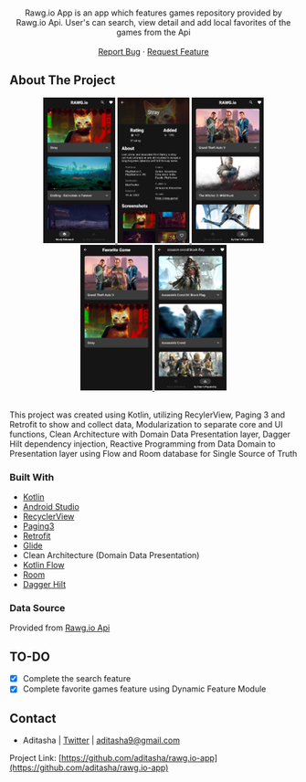 <!-- PROJECT SHIELDS -->
<!--
*** I'm using markdown "reference style" links for readability.
*** Reference links are enclosed in brackets [ ] instead of parentheses ( ).
*** See the bottom of this document for the declaration of the reference variables
*** for contributors-url, forks-url, etc. This is an optional, concise syntax you may use.
*** https://www.markdownguide.org/basic-syntax/#reference-style-links
-->
<!--
[![Contributors][contributors-shield]][contributors-url]
[![Forks][forks-shield]][forks-url]
[![Stargazers][stars-shield]][stars-url]
[![Issues][issues-shield]][issues-url]
[![MIT License][license-shield]][license-url]
[![LinkedIn][linkedin-shield]][linkedin-url]
-->



<!-- PROJECT LOGO -->
<br />
<div align="center">
<!--   <a href="https://github.com/aditasha/rawg.io-app">
    <img src="resources/image_dicoding.webp" alt="Logo" width=40% height=40%>
  </a> -->

  <p align="center">
    Rawg.io App is an app which features games repository provided by Rawg.io Api. User's can search, view detail and add local favorites of the games from the Api
    <br /><br />
    <a href="https://github.com/aditasha/rawg.io-app/issues">Report Bug</a>
    ·
    <a href="https://github.com/aditasha/rawg.io-app/issues">Request Feature</a>
  </p>
</div>


<!-- ABOUT THE PROJECT -->
## About The Project

<div align="center">
  <a href="https://github.com/aditasha/rawg.io-app" margin=250px>
      <img src="screenshots/rawgio2.png" alt="Screenshots" width=25% height=25%>
  </a>
    <a href="https://github.com/aditasha/rawg.io-app" margin=250px>
      <img src="screenshots/rawgio4.png" alt="Screenshots" width=25% height=25%>
  </a>
    <a href="https://github.com/aditasha/rawg.io-app" margin=250px>
      <img src="screenshots/rawgio3.png" alt="Screenshots" width=25% height=25%>
  </a>
    <a href="https://github.com/aditasha/rawg.io-app" margin=250px>
      <img src="screenshots/rawgio5.png" alt="Screenshots" width=25% height=25%>
  </a>
    <a href="https://github.com/aditasha/rawg.io-app" margin=250px>
      <img src="screenshots/rawgio1.png" alt="Screenshots" width=25% height=25%>
  </a>
</div>
<br />

This project was created using Kotlin, utilizing RecylerView, Paging 3 and Retrofit to show and collect data, Modularization to separate core and UI functions, Clean Architecture with Domain Data Presentation layer, Dagger Hilt dependency injection, Reactive Programming from Data Domain to Presentation layer using Flow and Room database for Single Source of Truth

### Built With

* [Kotlin](https://kotlinlang.org/)
* [Android Studio](https://developer.android.com/studio)
* [RecyclerView](https://developer.android.com/jetpack/androidx/releases/recyclerview)
* [Paging3](https://developer.android.com/topic/libraries/architecture/paging/v3-overview)
* [Retrofit](https://square.github.io/retrofit)
* [Glide](https://github.com/bumptech/glide)
* Clean Architecture (Domain Data Presentation)
* [Kotlin Flow](https://developer.android.com/kotlin/flow)
* [Room](https://developer.android.com/jetpack/androidx/releases/room)
* [Dagger Hilt](https://dagger.dev/hilt)

### Data Source

Provided from
[Rawg.io Api](https://rawg.io/apidocs)

<!-- ROADMAP -->
## TO-DO

- [X] Complete the search feature
- [X] Complete favorite games feature using Dynamic Feature Module

<!-- CONTACT -->
## Contact

- Aditasha | [Twitter](https://twitter.com/aditashaa) | aditasha9@gmail.com

Project Link: [https://github.com/aditasha/rawg.io-app](https://github.com/aditasha/rawg.io-app)


<!-- MARKDOWN LINKS & IMAGES -->
<!-- https://www.markdownguide.org/basic-syntax/#reference-style-links -->
[contributors-shield]: https://img.shields.io/github/contributors/aditasha/coolyeah.svg?style=for-the-badge
[contributors-url]: https://github.com/aditasha/coolyeah/graphs/contributors
[forks-shield]: https://img.shields.io/github/forks/aditasha/coolyeah.svg?style=for-the-badge
[forks-url]: https://github.com/aditasha/coolyeah/network/members
[stars-shield]: https://img.shields.io/github/stars/aditasha/coolyeah.svg?style=for-the-badge
[stars-url]: https://github.com/aditasha/coolyeah/stargazers
[issues-shield]: https://img.shields.io/github/issues/aditasha/coolyeah.svg?style=for-the-badge
[issues-url]: https://github.com/aditasha/coolyeah/issues
[license-shield]: https://img.shields.io/github/license/aditasha/coolyeah.svg?style=for-the-badge
[license-url]: https://github.com/aditasha/coolyeah/blob/master/LICENSE.txt
[linkedin-shield]: https://img.shields.io/badge/-LinkedIn-black.svg?style=for-the-badge&logo=linkedin&colorB=555
[linkedin-url]: https://linkedin.com/in/aditasha
